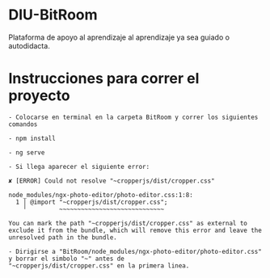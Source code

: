 # DIU-BitRoom
Plataforma de apoyo al aprendizaje al aprendizaje ya sea guiado o autodidacta. 

# Instrucciones para correr el proyecto

    - Colocarse en terminal en la carpeta BitRoom y correr los siguientes comandos

    - npm install

    - ng serve

    - Si llega aparecer el siguiente error: 

    ✘ [ERROR] Could not resolve "~cropperjs/dist/cropper.css"

    node_modules/ngx-photo-editor/photo-editor.css:1:8:
      1 │ @import "~cropperjs/dist/cropper.css";
        ╵         ~~~~~~~~~~~~~~~~~~~~~~~~~~~~~

    You can mark the path "~cropperjs/dist/cropper.css" as external to exclude it from the bundle, which will remove this error and leave the unresolved path in the bundle.

    - Dirigirse a "BitRoom/node_modules/ngx-photo-editor/photo-editor.css" y borrar el simbolo "~" antes de 
    "~cropperjs/dist/cropper.css" en la primera linea.
